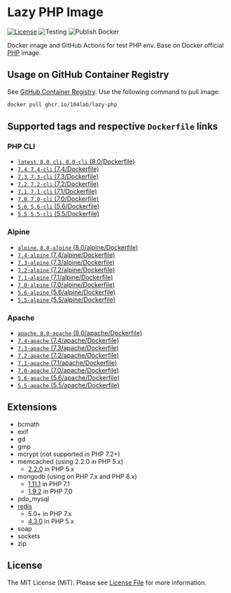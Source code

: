 # Lazy PHP Image

[![License](https://img.shields.io/badge/license-MIT-brightgreen.svg)](LICENSE)
![Testing](https://github.com/104lab/docker-php-tester/workflows/Testing/badge.svg)
![Publish Docker](https://github.com/104lab/lazy-php/workflows/Publish%20Docker/badge.svg)

Docker image and GitHub Actions for test PHP env. Base on Docker official [PHP](https://hub.docker.com/_/php) image.

## Usage on GitHub Container Registry

See [GitHub Container Registry](https://github.com/users/104lab/packages/container/package/lazy-php). Use the following command to pull image:

```bash
docker pull ghcr.io/104lab/lazy-php
```

## Supported tags and respective `Dockerfile` links

### PHP CLI

* [`latest`, `8.0`, `cli`, `8.0-cli` (8.0/Dockerfile)](https://github.com/104lab/lazy-php/blob/master/8.0/Dockerfile)
* [`7.4`, `7.4-cli` (7.4/Dockerfile)](https://github.com/104lab/lazy-php/blob/master/7.4/Dockerfile)
* [`7.3`, `7.3-cli` (7.3/Dockerfile)](https://github.com/104lab/lazy-php/blob/master/7.3/Dockerfile)
* [`7.2`, `7.2-cli` (7.2/Dockerfile)](https://github.com/104lab/lazy-php/blob/master/7.2/Dockerfile)
* [`7.1`, `7.1-cli` (7.1/Dockerfile)](https://github.com/104lab/lazy-php/blob/master/7.1/Dockerfile)
* [`7.0`, `7.0-cli` (7.0/Dockerfile)](https://github.com/104lab/lazy-php/blob/master/7.0/Dockerfile)
* [`5.6`, `5.6-cli` (5.6/Dockerfile)](https://github.com/104lab/lazy-php/blob/master/5.6/Dockerfile)
* [`5.5`, `5.5-cli` (5.5/Dockerfile)](https://github.com/104lab/lazy-php/blob/master/5.5/Dockerfile)

### Alpine

* [`alpine`, `8.0-alpine` (8.0/alpine/Dockerfile)](https://github.com/104lab/lazy-php/blob/master/8.0/alpine/Dockerfile)
* [`7.4-alpine` (7.4/alpine/Dockerfile)](https://github.com/104lab/lazy-php/blob/master/7.4/alpine/Dockerfile)
* [`7.3-alpine` (7.3/alpine/Dockerfile)](https://github.com/104lab/lazy-php/blob/master/7.3/alpine/Dockerfile)
* [`7.2-alpine` (7.2/alpine/Dockerfile)](https://github.com/104lab/lazy-php/blob/master/7.2/alpine/Dockerfile)
* [`7.1-alpine` (7.1/alpine/Dockerfile)](https://github.com/104lab/lazy-php/blob/master/7.1/alpine/Dockerfile)
* [`7.0-alpine` (7.0/alpine/Dockerfile)](https://github.com/104lab/lazy-php/blob/master/7.0/alpine/Dockerfile)
* [`5.6-alpine` (5.6/alpine/Dockerfile)](https://github.com/104lab/lazy-php/blob/master/5.6/alpine/Dockerfile)
* [`5.5-alpine` (5.5/alpine/Dockerfile)](https://github.com/104lab/lazy-php/blob/master/5.5/alpine/Dockerfile)

### Apache

* [`apache`, `8.0-apache` (8.0/apache/Dockerfile)](https://github.com/104lab/lazy-php/blob/master/8.0/apache/Dockerfile)
* [`7.4-apache` (7.4/apache/Dockerfile)](https://github.com/104lab/lazy-php/blob/master/7.4/apache/Dockerfile)
* [`7.3-apache` (7.3/apache/Dockerfile)](https://github.com/104lab/lazy-php/blob/master/7.3/apache/Dockerfile)
* [`7.2-apache` (7.2/apache/Dockerfile)](https://github.com/104lab/lazy-php/blob/master/7.2/apache/Dockerfile)
* [`7.1-apache` (7.1/apache/Dockerfile)](https://github.com/104lab/lazy-php/blob/master/7.1/apache/Dockerfile)
* [`7.0-apache` (7.0/apache/Dockerfile)](https://github.com/104lab/lazy-php/blob/master/7.0/apache/Dockerfile)
* [`5.6-apache` (5.6/apache/Dockerfile)](https://github.com/104lab/lazy-php/blob/master/5.6/apache/Dockerfile)
* [`5.5-apache` (5.5/apache/Dockerfile)](https://github.com/104lab/lazy-php/blob/master/5.5/apache/Dockerfile)

## Extensions

* bcmath
* exif
* gd
* gmp
* mcrypt (not supported in PHP 7.2+)
* memcached (using 2.2.0 in PHP 5.x)
  * [2.2.0](https://pecl.php.net/package/memcached/2.2.0) in PHP 5.x
* mongodb (using on PHP 7.x and PHP 8.x)
  * [1.11.1](https://pecl.php.net/package/mongodb/1.11.1) in PHP 7.1
  * [1.9.2](https://pecl.php.net/package/mongodb/1.9.2) in PHP 7.0
* pdo_mysql
* [redis](https://pecl.php.net/package/redis)
    + 5.0+ in PHP 7.x
    + [4.3.0](https://pecl.php.net/package/redis/4.3.0) in PHP 5.x
* soap
* sockets
* zip

## License

The MIT License (MIT). Please see [License File](LICENSE) for more information.
